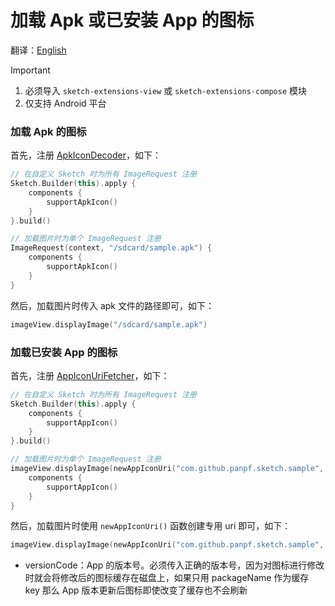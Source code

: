 # 加载 Apk 或已安装 App 的图标

翻译：[English](apk_app_icon.md)

> [!IMPORTANT]
> 1. 必须导入 `sketch-extensions-view` 或 `sketch-extensions-compose` 模块
> 2. 仅支持 Android 平台

### 加载 Apk 的图标

首先，注册 [ApkIconDecoder]，如下：

```kotlin
// 在自定义 Sketch 时为所有 ImageRequest 注册
Sketch.Builder(this).apply {
    components {
        supportApkIcon()
    }
}.build()

// 加载图片时为单个 ImageRequest 注册
ImageRequest(context, "/sdcard/sample.apk") {
    components {
        supportApkIcon()
    }
}
```

然后，加载图片时传入 apk 文件的路径即可，如下：

```kotlin
imageView.displayImage("/sdcard/sample.apk")
```

### 加载已安装 App 的图标

首先，注册 [AppIconUriFetcher]，如下：

```kotlin
// 在自定义 Sketch 时为所有 ImageRequest 注册
Sketch.Builder(this).apply {
    components {
        supportAppIcon()
    }
}.build()

// 加载图片时为单个 ImageRequest 注册
imageView.displayImage(newAppIconUri("com.github.panpf.sketch.sample", versionCode = 1)) {
    components {
        supportAppIcon()
    }
}
```

然后，加载图片时使用 `newAppIconUri()` 函数创建专用 uri 即可，如下：

```kotlin
imageView.displayImage(newAppIconUri("com.github.panpf.sketch.sample", versionCode = 1))
```

* versionCode：App 的版本号。必须传入正确的版本号，因为对图标进行修改时就会将修改后的图标缓存在磁盘上，如果只用
  packageName 作为缓存 key 那么 App 版本更新后图标即使改变了缓存也不会刷新

[comment]: <> (classs)


[ApkIconDecoder]: ../../sketch-extensions-core/src/androidMain/kotlin/com/github/panpf/sketch/decode/ApkIconDecoder.kt

[AppIconUriFetcher]: ../../sketch-extensions-core/src/androidMain/kotlin/com/github/panpf/sketch/fetch/AppIconUriFetcher.kt

[ImageRequest]: ../../sketch-core/src/commonMain/kotlin/com/github/panpf/sketch/request/ImageRequest.kt

[Sketch]: ../../sketch-core/src/commonMain/kotlin/com/github/panpf/sketch/Sketch.kt
